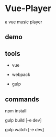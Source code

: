 Vue-Player
====

a vue music player

## demo

## tools

- vue

- webpack

- gulp

## commands

npm install

gulp build [-e dev]

gulp watch [-e dev]
